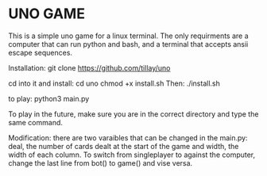 # UNO GAME
This is a simple uno game for a linux terminal.
The only requirments are a computer that can run python and bash, and a terminal that accepts ansii escape sequences.

Installation:
git clone https://github.com/tillay/uno

cd into it and install:
cd uno
chmod +x install.sh
Then:
./install.sh

to play:
python3 main.py

To play in the future, make sure you are in the correct directory and type the same command.

Modification:
there are two varaibles that can be changed in the main.py:
deal, the number of cards dealt at the start of the game
and width, the width of each column.
To switch from singleplayer to against the computer, change the last line from bot() to game() and vise versa.
